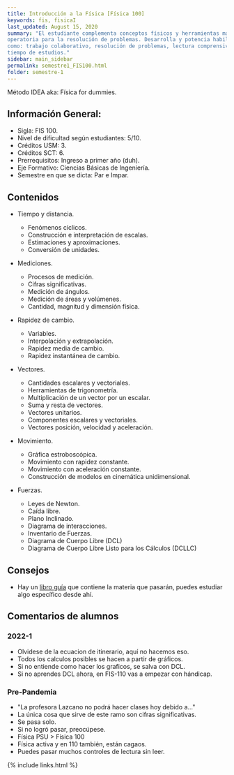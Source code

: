 ```yaml
---
title: Introducción a la Física [Física 100]
keywords: fis, fisicaI
last_updated: August 15, 2020
summary: "El estudiante complementa conceptos físicos y herramientas matemáticas, utilizándolas en la
operatoria para la resolución de problemas. Desarrolla y potencia habilidades transversales, tales
como: trabajo colaborativo, resolución de problemas, lectura comprensiva y planificación de su
tiempo de estudios."
sidebar: main_sidebar
permalink: semestre1_FIS100.html
folder: semestre-1
---
```

Método IDEA aka: Física for dummies.


## Información General:
* Sigla: FIS 100.
* Nivel de dificultad según estudiantes: 5/10.
* Créditos USM: 3.
* Créditos SCT: 6.
* Prerrequisitos: Ingreso a primer año \(duh\).
* Eje Formativo: Ciencias Básicas de Ingeniería.
* Semestre en que se dicta: Par e Impar.

## Contenidos
* Tiempo y distancia.
    * Fenómenos cíclicos.
    * Construcción e interpretación de escalas.
    * Estimaciones y aproximaciones.
    * Conversión de unidades.

* Mediciones.
    * Procesos de medición.
    * Cifras significativas.
    * Medición de ángulos.
    * Medición de áreas y volúmenes.
    * Cantidad, magnitud y dimensión física.

* Rapidez de cambio.
    * Variables.
    * Interpolación y extrapolación.
    * Rapidez media de cambio.
    * Rapidez instantánea de cambio.

* Vectores.
    * Cantidades escalares y vectoriales.
    * Herramientas de trigonometría.
    * Multiplicación de un vector por un escalar.
    * Suma y resta de vectores.
    * Vectores unitarios.
    * Componentes escalares y vectoriales.
    * Vectores posición, velocidad y aceleración.

* Movimiento.
    * Gráfica estroboscópica.
    * Movimiento con rapidez constante.
    * Movimiento con aceleración constante.
    * Construcción de modelos en cinemática unidimensional.

* Fuerzas.
    * Leyes de Newton.
    * Caída libre.
    * Plano Inclinado.
    * Diagrama de interacciones.
    * Inventario de Fuerzas.
    * Diagrama de Cuerpo Libre (DCL)
    * Diagrama de Cuerpo Libre Listo para los Cálculos (DCLLC)


## Consejos
* Hay un [libro guía][1] que contiene la materia que pasarán, puedes estudiar algo específico desde ahí.



## Comentarios de alumnos

### 2022-1
* Olvidese de la ecuacion de itinerario, aquí no hacemos eso.
* Todos los calculos posibles se hacen a partir de gráficos.
* Si no entiende como hacer los graficos, se salva con DCL.
* Si no aprendes DCL ahora, en FIS-110 vas a empezar con hándicap.


### Pre-Pandemia

* "La profesora Lazcano no podrá hacer clases hoy debido a..."
* La única cosa que sirve de este ramo son cifras significativas.
* Se pasa solo.
* Si no logró pasar, preocúpese.
* Física PSU > Física 100
* Física activa y en 110 también, están cagaos.
* Puedes pasar muchos controles de lectura sin leer.




[1]: https://bibliotecadigital.usm.cl/index.php/component/content/article/37-libros/113-conceptos-y-magnitudes-en-fisica-luciano-laroze-nicolas-porras-gonzalo-fuster?Itemid=101





{% include links.html %}
